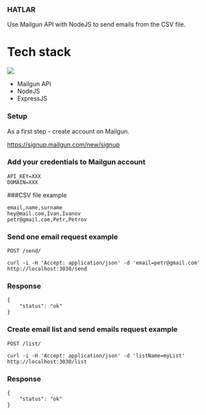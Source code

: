 ### HATLAR

Use Mailgun API with NodeJS to send emails from the CSV file.

# Tech stack

![](https://camo.githubusercontent.com/a074f0beacc94a224c9179d5a453a102375549f458e6872d62e827169776bb7c/68747470733a2f2f7261772e6769746875622e636f6d2f6d61696c67756e2f6d656469612f6d61737465722f4d61696c67756e5f5072696d6172792e706e67)

- Mailgun API
- NodeJS
- ExpressJS

### Setup

As a first step - create account on Mailgun.

https://signup.mailgun.com/new/signup

### Add your credentials to Mailgun account
```
API_KEY=XXX
DOMAIN=XXX
```

###CSV file example

```
email,name,surname
hey@mail.com,Ivan,Ivanov
petr@gmail.com,Petr,Petrov
```

### Send one email request example

`POST /send/`

    curl -i -H 'Accept: application/json' -d 'email=petr@gmail.com' http://localhost:3030/send

### Response

    {
		"status": "ok"
	}

### Create email list and send emails request example

`POST /list/`

    curl -i -H 'Accept: application/json' -d 'listName=myList' http://localhost:3030/list

### Response

    {
		"status": "ok"
	}